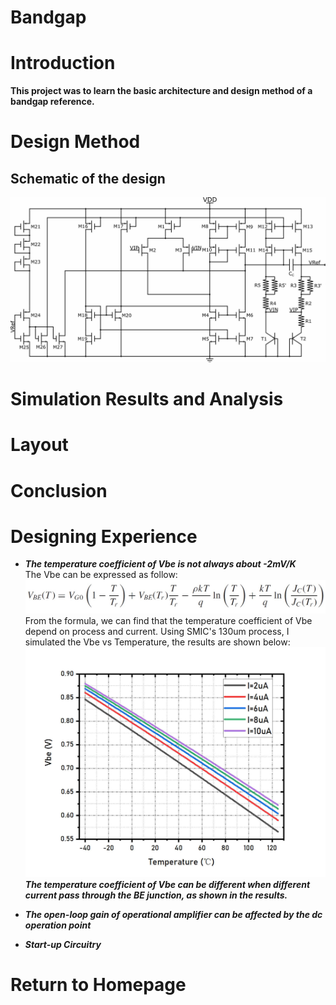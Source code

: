 # Bandgap   

# Introduction   
**This project was to learn the basic architecture and design method of a bandgap reference.**   

# Design Method   
## Schematic of the design   
![BandgapSch](img/BandgapSch.jpg)   

# Simulation Results and Analysis   

# Layout   

# Conclusion   

# Designing Experience   
+ ***The temperature coefficient of Vbe is not always about -2mV/K***   
The Vbe can be expressed as follow:   
![VbeFormula](img/VbeFormula.jpg)  
From the formula, we can find that the temperature coefficient of Vbe depend on process and current. Using SMIC's 130um process, I simulated the Vbe vs Temperature, the results are shown below:   
![Vbe](img/Vbe.jpg)  
***The temperature coefficient of Vbe can be different when different current pass through the BE junction, as shown in the results.***   

+ ***The open-loop gain of operational amplifier can be affected by the dc operation point***

+ ***Start-up Circuitry***

# Return to Homepage   
